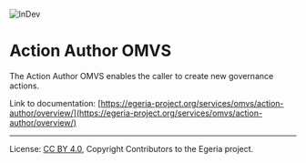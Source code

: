 <!-- SPDX-License-Identifier: CC-BY-4.0 -->
<!-- Copyright Contributors to the Egeria project. -->

![InDev](../../../images/egeria-content-status-in-development.png#pagewidth)

# Action Author OMVS

The Action Author OMVS enables the caller to create new governance actions.

Link to documentation: [https://egeria-project.org/services/omvs/action-author/overview/](https://egeria-project.org/services/omvs/action-author/overview/)

----
License: [CC BY 4.0](https://creativecommons.org/licenses/by/4.0/),
Copyright Contributors to the Egeria project.